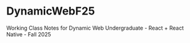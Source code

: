 # DynamicWebF25
Working Class Notes for Dynamic Web Undergraduate - React + React Native - Fall 2025
